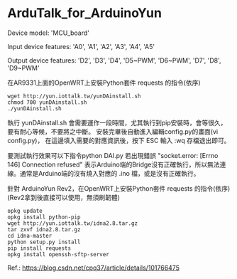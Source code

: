 # ArduTalk_for_ArduinoYun

Device model: 'MCU_board'


Input device features: 'A0', 'A1', 'A2', 'A3', 'A4', 'A5'


Output device features: 'D2', 'D3', 'D4', 'D5\~PWM', 'D6\~PWM', 'D7', 'D8', 'D9\~PWM'






在AR9331上面的OpenWRT上安裝Python套件 requests 的指令(依序)

    wget http://yun.iottalk.tw/yunDAinstall.sh
    chmod 700 yunDAinstall.sh
    ./yunDAinstall.sh

執行 yunDAinstall.sh 會需要運作一段時間，尤其執行到pip安裝時，會等很久，要有耐心等候，不要將之中斷。 安裝完畢後自動進入編輯config.py的畫面(vi config.py)，
在這邊填入需要的對應資訊後，按下 ESC 輸入 :wq 存檔退出即可。

要測試執行效果可以下指令python DAI.py
若出現錯誤 "socket.error: [Errno 146] Connection refused"
表示Arduino端的Bridge沒有正確執行，所以無法連線。通常是Arduino端的沒有燒入對應的 .ino 檔，或是沒有正確執行。





針對 ArduinoYun Rev2，在OpenWRT上安裝Python套件 requests 的指令(依序) (Rev2拿到後直接可以使用，無須刷韌體)
        
    opkg update
    opkg install python-pip 
    wget http://yun.iottalk.tw/idna2.8.tar.gz
    tar zxvf idna2.8.tar.gz
    cd idna-master
    python setup.py install
    pip install requests
    opkg install openssh-sftp-server



Ref.: https://blog.csdn.net/cpq37/article/details/101766475

